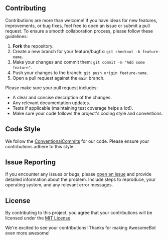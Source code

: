 ## Contributing

Contributions are more than welcome! If you have ideas for new features, improvements, or bug fixes, feel free to open an issue or submit a pull request. To ensure a smooth collaboration process, please follow these guidelines:

1. **Fork** the repository.
2. Create a new branch for your feature/bugfix: `git checkout -b feature-name`.
3. Make your changes and commit them: `git commit -m "Add some feature"`.
4. Push your changes to the branch: `git push origin feature-name`.
5. Open a pull request against the `main` branch.

Please make sure your pull request includes:

- A clear and concise description of the changes.
- Any relevant documentation updates.
- Tests if applicable (maintaining test coverage helps a lot!).
- Make sure your code follows the project's coding style and conventions.

## Code Style

We follow the [ConventionalCommits](https://www.conventionalcommits.org/en/v1.0.0/) for our code. Please ensure your contributions adhere to this style.

## Issue Reporting

If you encounter any issues or bugs, please [open an issue](https://github.com/gvobot/bot/issues) and provide detailed information about the problem. Include steps to reproduce, your operating system, and any relevant error messages.

## License

By contributing to this project, you agree that your contributions will be licensed under the [MIT License](LICENSE).

We're excited to see your contributions! Thanks for making AwesomeBot even more awesome!
